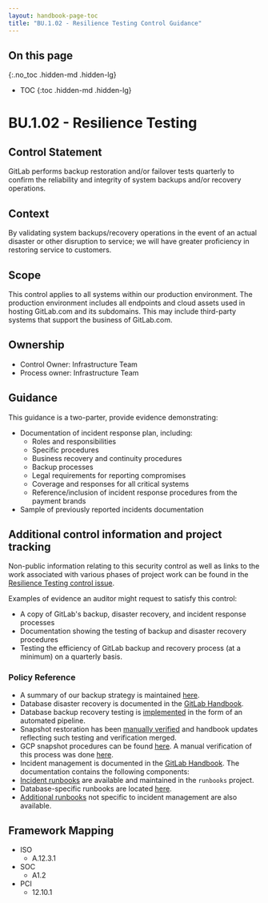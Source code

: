 ```yaml
---
layout: handbook-page-toc
title: "BU.1.02 - Resilience Testing Control Guidance"
---
```


## On this page
{:.no_toc .hidden-md .hidden-lg}

- TOC
{:toc .hidden-md .hidden-lg}

# BU.1.02 - Resilience Testing

## Control Statement

GitLab performs backup restoration and/or failover tests quarterly to confirm the reliability and integrity of system backups and/or recovery operations.

## Context

By validating system backups/recovery operations in the event of an actual disaster or other disruption to service; we will have greater proficiency in restoring service to customers.

## Scope

This control applies to all systems within our production environment. The production environment includes all endpoints and cloud assets used in hosting GitLab.com and its subdomains. This may include third-party systems that support the business of GitLab.com.

## Ownership

* Control Owner: Infrastructure Team
* Process owner: Infrastructure Team

## Guidance

This guidance is a two-parter, provide evidence demonstrating:
* Documentation of incident response plan, including:
   * Roles and responsibilities
   * Specific procedures
   * Business recovery and continuity procedures
   * Backup processes
   * Legal requirements for reporting compromises
   * Coverage and responses for all critical systems
   * Reference/inclusion of incident response procedures from the payment brands
* Sample of previously reported incidents documentation

## Additional control information and project tracking

Non-public information relating to this security control as well as links to the work associated with various phases of project work can be found in the [Resilience Testing control issue](https://gitlab.com/gitlab-com/gl-security/compliance/compliance/issues/779).

Examples of evidence an auditor might request to satisfy this control:

* A copy of GitLab's backup, disaster recovery, and incident response processes
* Documentation showing the testing of backup and disaster recovery procedures
* Testing the efficiency of GitLab backup and recovery process (at a minimum) on a quarterly basis.

### Policy Reference

*  A summary of our backup strategy is maintained [here](https://about.gitlab.com/handbook/engineering/infrastructure/production/#backups).
*  Database disaster recovery is documented in the [GitLab Handbook](https://about.gitlab.com/handbook/engineering/infrastructure/database/disaster_recovery.html).
*  Database backup recovery testing is [implemented](https://gitlab.com/gitlab-com/gl-infra/gitlab-restore/postgres-gprd/blob/master/README.md) in the form of an automated pipeline.
*  Snapshot restoration has been [manually verified](https://gitlab.com/gitlab-com/migration/issues/560) and handbook updates reflecting such testing and verification merged.
*  GCP snapshot procedures can be found [here](https://gitlab.com/gitlab-com/runbooks/blob/master/howto/gcp-snapshots.md). A manual verification of this process was done [here](https://gitlab.com/gitlab-com/migration/issues/560).
*  Incident management is documented in the [GitLab Handbook](https://about.gitlab.com/handbook/engineering/infrastructure/team/reliability/incident-management/). The documentation contains the following components:
*  [Incident runbooks](https://gitlab.com/gitlab-com/runbooks/tree/master/incidents) are available and maintained in the `runbooks` project.
*  Database-specific runbooks are located [here](https://gitlab.com/gitlab-com/runbooks/blob/master/incidents/database.md).
*  [Additional runbooks](https://gitlab.com/gitlab-com/runbooks) not specific to incident management are also available.


## Framework Mapping

* ISO
  * A.12.3.1
* SOC
  * A1.2
* PCI
  * 12.10.1
